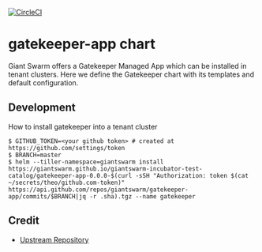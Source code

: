 [![CircleCI](https://circleci.com/gh/giantswarm/gatekeeper-app.svg?style=shield&circle-token=7552290f91277c20801ee5bf7ff8c754a9f59d6d)](https://circleci.com/gh/giantswarm/gatekeeper-app)

# gatekeeper-app chart

Giant Swarm offers a Gatekeeper Managed App which can be installed in tenant clusters.
Here we define the Gatekeeper chart with its templates and default configuration.

## Development

How to install gatekeeper into a tenant cluster

```
$ GITHUB_TOKEN=<your github token> # created at https://github.com/settings/token
$ BRANCH=master
$ helm --tiller-namespace=giantswarm install https://giantswarm.github.io/giantswarm-incubator-test-catalog/gatekeeper-app-0.0.0-$(curl -sSH "Authorization: token $(cat ~/secrets/theo/github.com-token)" https://api.github.com/repos/giantswarm/gatekeeper-app/commits/$BRANCH|jq -r .sha).tgz --name gatekeeper
```

## Credit

* [Upstream Repository](https://github.com/open-policy-agent/gatekeeper)
